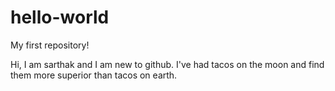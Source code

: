 # hello-world
My first repository!

Hi, I am sarthak and I am new to github. I've had tacos on the moon and find them more superior than tacos on earth.

